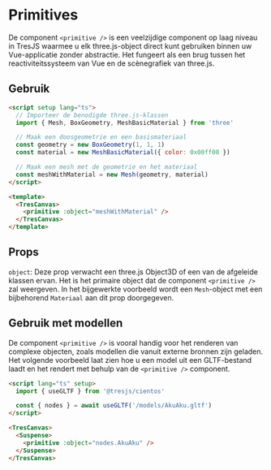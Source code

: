 # Primitives

De component `<primitive />` is een veelzijdige component op laag niveau in TresJS waarmee u elk three.js-object direct kunt gebruiken binnen uw Vue-applicatie zonder abstractie. Het fungeert als een brug tussen het reactiviteitssysteem van Vue en de scènegrafiek van three.js.

## Gebruik

```html
<script setup lang="ts">
  // Importeer de benodigde three.js-klassen
  import { Mesh, BoxGeometry, MeshBasicMaterial } from 'three'

  // Maak een doosgeometrie en een basismateriaal
  const geometry = new BoxGeometry(1, 1, 1)
  const material = new MeshBasicMaterial({ color: 0x00ff00 })

  // Maak een mesh met de geometrie en het materiaal
  const meshWithMaterial = new Mesh(geometry, material)
</script>

<template>
  <TresCanvas>
    <primitive :object="meshWithMaterial" />
  </TresCanvas>
</template>
```

## Props

`object`: Deze prop verwacht een three.js Object3D of een van de afgeleide klassen ervan. Het is het primaire object dat de component `<primitive />` zal weergeven. In het bijgewerkte voorbeeld wordt een `Mesh`-object met een bijbehorend `Materiaal` aan dit prop doorgegeven.

## Gebruik met modellen

De component `<primitive />` is vooral handig voor het renderen van complexe objecten, zoals modellen die vanuit externe bronnen zijn geladen. Het volgende voorbeeld laat zien hoe u een model uit een GLTF-bestand laadt en het rendert met behulp van de `<primitive />` component.

```html
<script lang="ts" setup>
  import { useGLTF } from '@tresjs/cientos'

  const { nodes } = await useGLTF('/models/AkuAku.gltf')
</script>

<TresCanvas>
  <Suspense>
    <primitive :object="nodes.AkuAku" />
  </Suspense>
</TresCanvas>
```
